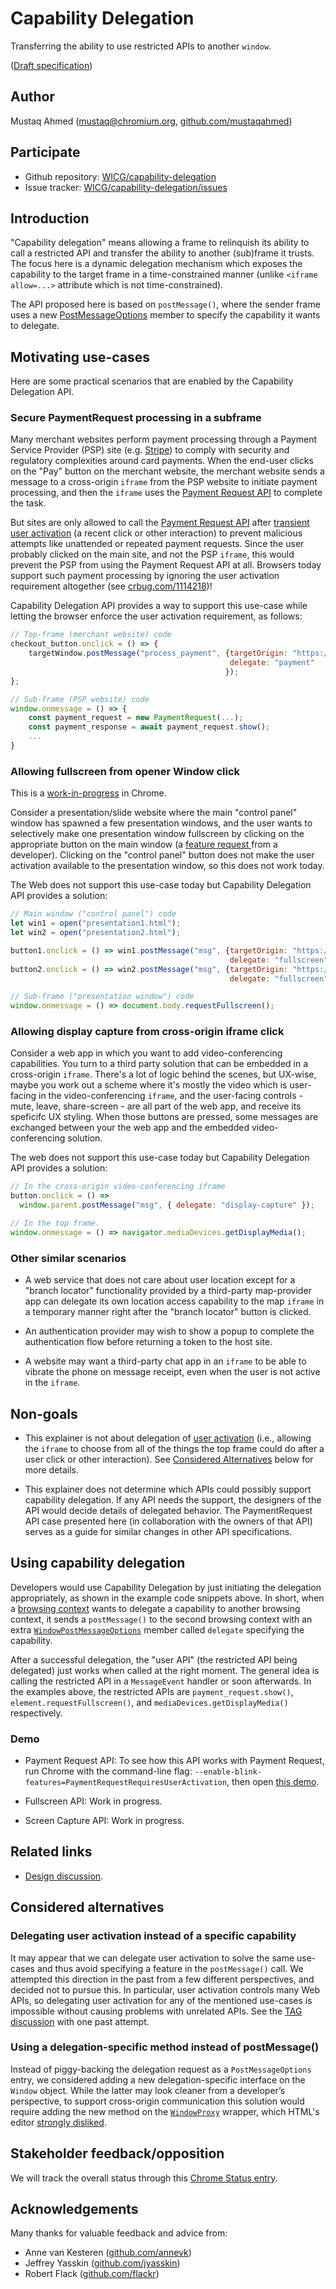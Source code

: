 # Capability Delegation

Transferring the ability to use restricted APIs to another `window`.

([Draft specification](https://wicg.github.io/capability-delegation/spec.html))


## Author

Mustaq Ahmed (mustaq@chromium.org,
[github.com/mustaqahmed](https://github.com/mustaqahmed))


## Participate

* Github repository:
  [WICG/capability-delegation](https://github.com/WICG/capability-delegation)
* Issue tracker:
  [WICG/capability-delegation/issues](https://github.com/WICG/capability-delegation/issues/)


## Introduction

"Capability delegation" means allowing a frame to relinquish its ability to call
a restricted API and transfer the ability to another (sub)frame it trusts. The
focus here is a dynamic delegation mechanism which exposes the capability to the
target frame in a time-constrained manner (unlike `<iframe allow=...>` attribute
which is not time-constrained).

The API proposed here is based on `postMessage()`, where the sender frame uses a
new
[PostMessageOptions](https://html.spec.whatwg.org/multipage/window-object.html#windowpostmessageoptions)
member to specify the capability it wants to delegate.


## Motivating use-cases

Here are some practical scenarios that are enabled by the Capability Delegation
API.


### Secure PaymentRequest processing in a subframe

Many merchant websites perform payment processing through a Payment Service
Provider (PSP) site (e.g. [Stripe](https://stripe.com)) to comply with security
and regulatory complexities around card payments.  When the end-user clicks on
the "Pay" button on the merchant website, the merchant website sends a message
to a cross-origin `iframe` from the PSP website to initiate payment processing,
and then the `iframe` uses the [Payment Request
API](https://w3c.github.io/payment-request) to complete the task.

But sites are only allowed to call the [Payment Request
API](https://w3c.github.io/payment-request) after [transient user
activation](https://html.spec.whatwg.org/multipage/interaction.html#transient-activation)
(a recent click or other interaction) to prevent malicious attempts like
unattended or repeated payment requests.  Since the user probably clicked on the
main site, and not the PSP `iframe`, this would prevent the PSP from using the
Payment Request API at all.  Browsers today support such payment processing by
ignoring the user activation requirement altogether (see
[crbug.com/1114218](https://crbug.com/1114218))!

Capability Delegation API provides a way to support this use-case while letting
the browser enforce the user activation requirement, as follows:

```javascript
// Top-frame (merchant website) code
checkout_button.onclick = () => {
    targetWindow.postMessage("process_payment", {targetOrigin: "https://example.com",
                                                 delegate: "payment"
                                                });
};

// Sub-frame (PSP website) code
window.onmessage = () => {
    const payment_request = new PaymentRequest(...);
    const payment_response = await payment_request.show();
    ...
}
```


### Allowing fullscreen from opener Window click

This is a
[work-in-progress](https://groups.google.com/a/chromium.org/g/blink-dev/c/7YkubntWi3Y/m/gwK7fMiEAwAJ)
in Chrome.

Consider a presentation/slide website where the main "control panel" window has
spawned a few presentation windows, and the user wants to selectively make one
presentation window fullscreen by clicking on the appropriate button on the main
window (a [feature request
](https://bugs.chromium.org/p/chromium/issues/detail?id=931966#c5)from a
developer).  Clicking on the "control panel" button does not make the user
activation available to the presentation window, so this does not work today.

The Web does not support this use-case today but Capability Delegation API
provides a solution:

```javascript
// Main window ("control panel") code
let win1 = open("presentation1.html");
let win2 = open("presentation2.html");

button1.onclick = () => win1.postMessage("msg", {targetOrigin: "https://example.com",
                                                 delegate: "fullscreen"});
button2.onclick = () => win2.postMessage("msg", {targetOrigin: "https://example.com",
                                                 delegate: "fullscreen"});

// Sub-frame ("presentation window") code
window.onmessage = () => document.body.requestFullscreen();
```

### Allowing display capture from cross-origin iframe click

Consider a web app in which you want to add video-conferencing capabilities.
You turn to a third party solution that can be embedded in a cross-origin
`iframe`. There's a lot of logic behind the scenes, but UX-wise, maybe you
work out a scheme where it's mostly the video which is user-facing in the
video-conferencing `iframe`, and the user-facing controls - mute, leave,
share-screen - are all part of the web app, and receive its speficifc UX
styling. When those buttons are pressed, some messages are exchanged between
your the web app and the embedded video-conferencing solution.

The web does not support this use-case today but Capability Delegation API
provides a solution:

```js
// In the cross-origin video-conferencing iframe
button.onclick = () =>
  window.parent.postMessage("msg", { delegate: "display-capture" });
```

```js
// In the top frame.
window.onmessage = () => navigator.mediaDevices.getDisplayMedia();
```

### Other similar scenarios

* A web service that does not care about user location except for a "branch
  locator" functionality provided by a third-party map-provider app can delegate
  its own location access capability to the map `iframe` in a temporary manner
  right after the "branch locator" button is clicked.

* An authentication provider may wish to show a popup to complete the
  authentication flow before returning a token to the host site.

* A website may want a third-party chat app in an `iframe` to be able to vibrate
  the phone on message receipt, even when the user is not active in the
  `iframe`.


## Non-goals

* This explainer is not about delegation of [user
  activation](https://html.spec.whatwg.org/multipage/interaction.html#tracking-user-activation)
  (i.e., allowing the `iframe` to choose from all of the things the top frame
  could do after a user click or other interaction).  See [Considered
  Alternatives](#considered-alternatives) below for more details.

* This explainer does not determine which APIs could possibly support capability
  delegation.  If any API needs the support, the designers of the API would
  decide details of delegated behavior.  The PaymentRequest API case presented
  here (in collaboration with the owners of that API) serves as a guide for
  similar changes in other API specifications.


## Using capability delegation

Developers would use Capability Delegation by just initiating the delegation
appropriately, as shown in the example code snippets above.  In short, when a
[browsing
context](https://html.spec.whatwg.org/multipage/browsers.html#browsing-context)
wants to delegate a capability to another browsing context, it sends a
`postMessage()` to the second browsing context with an extra
[`WindowPostMessageOptions`](https://html.spec.whatwg.org/multipage/window-object.html#windowpostmessageoptions)
member called `delegate` specifying the capability.

After a successful delegation, the "user API" (the restricted API being
delegated) just works when called at the right moment.  The general idea is
calling the restricted API in a `MessageEvent` handler or soon afterwards.  In
the examples above, the restricted APIs are `payment_request.show()`,
`element.requestFullscreen()`, and `mediaDevices.getDisplayMedia()` respectively.


### Demo

- Payment Request API: To see how this API works with Payment Request, run
Chrome with the command-line flag: `--enable-blink-features=PaymentRequestRequiresUserActivation`, then open
[this
demo](https://wicg.github.io/capability-delegation/example/payment-request/).

- Fullscreen API: Work in progress.

- Screen Capture API: Work in progress.

## Related links

* [Design
  discussion](https://docs.google.com/document/d/1IYN0mVy7yi4Afnm2Y0uda0JH8L2KwLgaBqsMVLMYXtk).


## Considered alternatives

### Delegating user activation instead of a specific capability

It may appear that we can delegate user activation to solve the same use-cases
and thus avoid specifying a feature in the `postMessage()` call.  We attempted
this direction in the past from a few different perspectives, and decided not to
pursue this.  In particular, user activation controls many Web APIs, so
delegating user activation for any of the mentioned use-cases is impossible
without causing problems with unrelated APIs.  See the [TAG
discussion](https://github.com/w3ctag/design-reviews/issues/347) with one past
attempt.


### Using a delegation-specific method instead of postMessage()

Instead of piggy-backing the delegation request as a `PostMessageOptions` entry,
we considered adding a new delegation-specific interface on the `Window` object.
While the latter may look cleaner from a developer’s perspective, to support
cross-origin communication this solution would require adding the new method on
the
[`WindowProxy`](https://developer.mozilla.org/en-US/docs/Glossary/WindowProxy)
wrapper, which HTML's editor [strongly
disliked](https://github.com/whatwg/html/pull/4369#issuecomment-470580082).


## Stakeholder feedback/opposition

We will track the overall status through this [Chrome Status
entry](https://www.chromestatus.com/feature/5708770829139968).


## Acknowledgements

Many thanks for valuable feedback and advice from:

* Anne van Kesteren ([github.com/annevk](https://github.com/annevk))
* Jeffrey Yasskin ([github.com/jyasskin](https://github.com/jyasskin))
* Robert Flack ([github.com/flackr](https://github.com/flackr))

